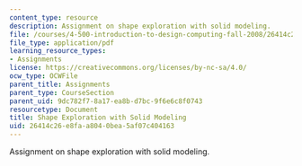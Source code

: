 ```yaml
---
content_type: resource
description: Assignment on shape exploration with solid modeling.
file: /courses/4-500-introduction-to-design-computing-fall-2008/26414c26e8faa8040bea5af07c404163_assn2.pdf
file_type: application/pdf
learning_resource_types:
- Assignments
license: https://creativecommons.org/licenses/by-nc-sa/4.0/
ocw_type: OCWFile
parent_title: Assignments
parent_type: CourseSection
parent_uid: 9dc782f7-8a17-ea8b-d7bc-9f6e6c8f0743
resourcetype: Document
title: Shape Exploration with Solid Modeling
uid: 26414c26-e8fa-a804-0bea-5af07c404163
---
```

Assignment on shape exploration with solid modeling.